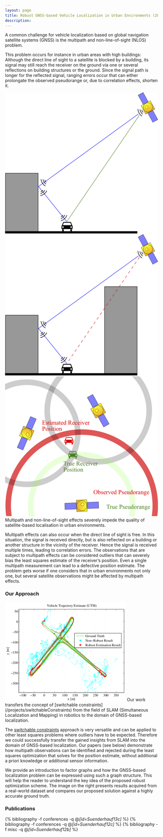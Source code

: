 ```yaml
---
layout: page
title: Robust GNSS-based Vehicle Localization in Urban Environments (2012-2013)
description:
---
```



A common challenge for vehicle localization based on global navigation satellite systems (GNSS) is the multipath and non-line-of-sight (NLOS) problem.

This problem occurs for instance in urban areas with high buildings: Although the direct line of sight to a satellite is blocked by a building, its signal may still reach the receiver on the ground via one or several reflections on building structures or the ground. Since the signal path is longer for the reflected signal, ranging errors occur that can either prolongate the observed pseudorange or, due to correlation effects, shorten it.

<div class="img_row">
<img class="col one" src="/assets/img/projects/gnss/multipath.png"/>
<img class="col one" src="/assets/img/projects/gnss/nlos.png"/>
<img class="col one" src="/assets/img/projects/gnss/3Sats-outlier.png"/>
</div>
<div class="col three caption">
Multipath and non-line-of-sight effects severely impede the quality of satellite-based localisation in urban environments.
</div>

Multipath effects can also occur when the direct line of sight is free. In this situation, the signal is received directly, but is also reflected on a building or another structure in the vicinity of the receiver. Hence the signal is received multiple times, leading to correlation errors. The observations that are subject to multipath effects can be considered outliers that can severely bias the least squares estimate of the receiver’s position. Even a single multipath measurement can lead to a defective position estimate. The problem gets worse if one considers that in urban environments not only one, but several satellite observations might be affected by multipath effects.


### Our Approach

<img class="right pad20" src="/assets/img/projects/gnss/trajectory.png"/>
Our work transfers the concept of [switchable constraints](/projects/switchableConstraints) from the field of SLAM (Simultaneous Localization and Mapping) in robotics to the domain of GNSS-based localization.

The [switchable constraints](/projects/switchableConstraints) approach is very versatile and can be applied to other least squares problems where outliers have to be expected. Therefore we could successfully transfer the gained insights from SLAM into the domain of GNSS-based localization. Our papers (see below) demonstrate how multipath observations can be identified and rejected during the least squares optimization that solves for the position estimate, without additional a priori knowledge or additional sensor information.

We provide an introduction to factor graphs and how the GNSS-based localization problem can be expressed using such a graph structure. This will help the reader to understand the key idea of the proposed robust optimization scheme. The image on the right presents results acquired from a real-world dataset and compares our proposed solution against a highly accurate ground truth.


### Publications
  {% bibliography -f conferences -q @*[id=Suenderhauf13c]* %}
  {% bibliography -f conferences -q @*[id=Suenderhauf12c]* %}
  {% bibliography -f misc -q @*[id=Suenderhauf12b]* %}
